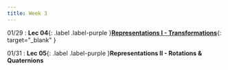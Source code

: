 ```yaml
---
title: Week 3
---
```

01/29
: **Lec 04**{: .label .label-purple }[**Representations I - Transformations**](/CSCI5551-Spr24/assets/slides/lec04_representations_1_transformations.pdf){: target="_blank" }

01/31
: **Lec 05**{: .label .label-purple }**Representations II - Rotations & Quaternions**
